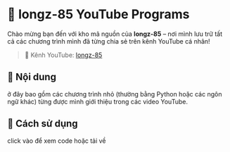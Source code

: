 # 📂 longz-85 YouTube Programs

Chào mừng bạn đến với kho mã nguồn của **longz-85** – nơi mình lưu trữ tất cả các chương trình mình đã từng chia sẻ trên kênh YouTube cá nhân!

> 🎥 Kênh YouTube: [longz-85](https://youtube.com/@longz-85)

## 📌 Nội dung

ở đây bao gồm các chương trình nhỏ (thường bằng Python hoặc các ngôn ngữ khác) từng được mình giới thiệu trong các video YouTube.

## 📁 Cách sử dụng

click vào để xem code hoặc tải về
